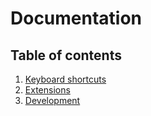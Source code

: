 # Documentation

## Table of contents

1. [Keyboard shortcuts](keyboard-shortcuts.md)
2. [Extensions](extensions.md)
3. [Development](development.md)
